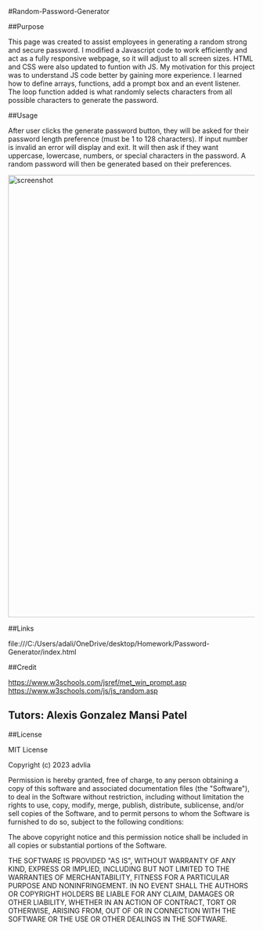 #Random-Password-Generator


##Purpose

This page was created to assist employees in generating a random strong and secure password.
I modified a Javascript code to work efficiently and act as a fully responsive webpage, so it will adjust to all screen sizes. HTML and CSS were also updated to funtion with JS. My motivation for this project was to understand JS code better by gaining more experience. I learned how to define arrays, functions, add a prompt box and an event listener. The loop function added is what randomly selects characters from all possible characters to generate the password.

##Usage

After user clicks the generate password button, they will be asked for their password length preference
(must be 1 to 128 characters). If input number is invalid an error will display and exit.
It will then ask if they want uppercase, lowercase, numbers, or special characters in the password. A random password will then be generated based on their preferences.


<img width="901" alt="screenshot" src="https://github.com/advlia/Random-Password-Generator/assets/147446558/201cdd6c-dfe3-403f-9d39-798ae99a9377">


##Links

file:///C:/Users/adali/OneDrive/desktop/Homework/Password-Generator/index.html



##Credit

https://www.w3schools.com/jsref/met_win_prompt.asp
https://www.w3schools.com/js/js_random.asp

Tutors:
Alexis Gonzalez
Mansi Patel
-

##License

MIT License

Copyright (c) 2023 advlia

Permission is hereby granted, free of charge, to any person obtaining a copy of this software and associated documentation files (the "Software"), to deal in the Software without restriction, including without limitation the rights to use, copy, modify, merge, publish, distribute, sublicense, and/or sell copies of the Software, and to permit persons to whom the Software is furnished to do so, subject to the following conditions:

The above copyright notice and this permission notice shall be included in all copies or substantial portions of the Software.

THE SOFTWARE IS PROVIDED "AS IS", WITHOUT WARRANTY OF ANY KIND, EXPRESS OR IMPLIED, INCLUDING BUT NOT LIMITED TO THE WARRANTIES OF MERCHANTABILITY, FITNESS FOR A PARTICULAR PURPOSE AND NONINFRINGEMENT. IN NO EVENT SHALL THE AUTHORS OR COPYRIGHT HOLDERS BE LIABLE FOR ANY CLAIM, DAMAGES OR OTHER LIABILITY, WHETHER IN AN ACTION OF CONTRACT, TORT OR OTHERWISE, ARISING FROM, OUT OF OR IN CONNECTION WITH THE SOFTWARE OR THE USE OR OTHER DEALINGS IN THE SOFTWARE.

